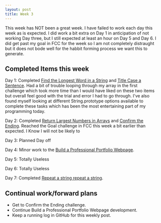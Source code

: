 ```yaml
---
layout: post
title: Week 3
---
```


This week has NOT been a great week.  I have failed to work each day this week as is expected.  I did work a bit extra on Day 1 in anticipation of not working Day three, but I still expected at least an hour on Day 5 and Day 6.  I did get past my goal in FCC for the week so I am not completely distraught but it does not bode well for the habbit forming process we want this to generate.

<!--more-->

## Completed Items this week

Day 1:  Completed [Find the Longest Word in a String][1] and [Title Case a Sentence][2].  Had a bit of trouble looping through my array in the first challenge which took more time than I would have liked on these two items but overall feel good with the trial and error I had to go through.  I've also found myself looking at different String.prototype options available to complete these tasks which has been the most entertaining part of my programming today.

Day 2: Completed [Return Largest Numbers in Arrays][3] and [Confirm the Ending][4].  Reached the Goal challenge in FCC this week a bit earlier than expected.  I Know I will not be likely to 

Day 3: Planned Day off

Day 4: Minor work to the [Build a Professional Portfolio Webpage][5].

Day 5: Totally Useless

Day 6: Totally Useless

Day 7: Completed [Repeat a string repeat a string][4].


## Continual work/forward plans

* Get to Confirm the Ending challenge.
* Continue Build a Professional Portfolio Webpage development.
* Keep a running log in GitHub for this weekly post.

[1]: https://www.freecodecamp.com/challenges/find-the-longest-word-in-a-string
[2]: https://www.freecodecamp.com/challenges/title-case-a-sentence
[3]: https://www.freecodecamp.com/challenges/confirm-the-ending
[4]: https://www.freecodecamp.com/challenges/repeat-a-string-repeat-a-string
[5]: https://www.freecodecamp.com/challenges/build-a-personal-portfolio-webpage
